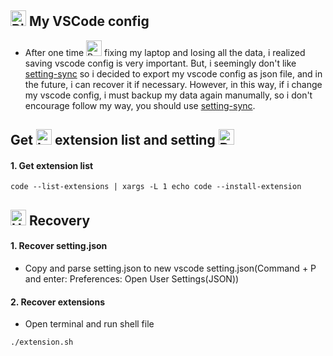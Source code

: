 ## <img src="https://raw.githubusercontent.com/Tarikul-Islam-Anik/Animated-Fluent-Emojis/master/Emojis/Food/Birthday%20Cake.png" alt="Birthday Cake" width="25" height="25" /> My VSCode config

-   After one time <img src="https://raw.githubusercontent.com/Tarikul-Islam-Anik/Animated-Fluent-Emojis/master/Emojis/Smilies/Bomb.png" alt="Bomb" width="25" height="25" /> fixing my laptop and losing all the data, i realized saving vscode config is very important. But, i seemingly don't like [setting-sync](https://code.visualstudio.com/docs/editor/settings-sync) so i decided to export my vscode config as json file, and in the future, i can recover it if necessary. However, in this way, if i change my vscode config, i must backup my data again manumally, so i don't encourage follow my way, you should use [setting-sync](https://code.visualstudio.com/docs/editor/settings-sync).

## Get <img src="https://raw.githubusercontent.com/Tarikul-Islam-Anik/Animated-Fluent-Emojis/master/Emojis/Animals/Lady%20Beetle.png" alt="Lady Beetle" width="25" height="25" /> extension list and setting <img src="https://raw.githubusercontent.com/Tarikul-Islam-Anik/Animated-Fluent-Emojis/master/Emojis/Animals/Baby%20Chick.png" alt="Baby Chick" width="25" height="25" />

#### 1. Get extension list

```shell
code --list-extensions | xargs -L 1 echo code --install-extension
```

## <img src="https://raw.githubusercontent.com/Tarikul-Islam-Anik/Animated-Fluent-Emojis/master/Emojis/Animals/Honeybee.png" alt="Honeybee" width="25" height="25" /> Recovery

#### 1. Recover setting.json

-   Copy and parse setting.json to new vscode setting.json(Command + P and enter: Preferences: Open User Settings(JSON))

#### 2. Recover extensions

-   Open terminal and run shell file

```shell
./extension.sh
```
